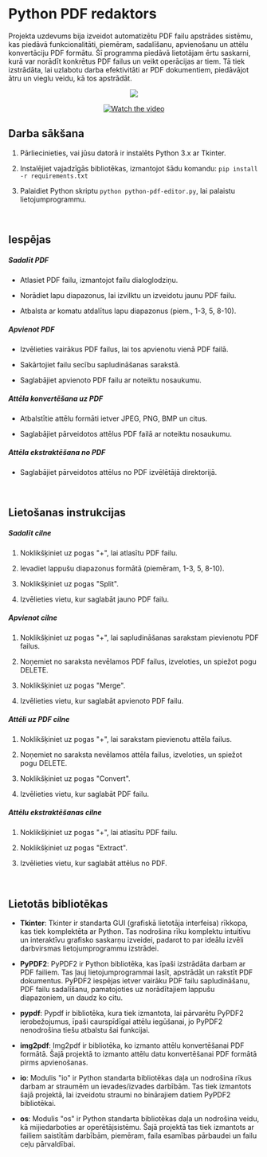 # Python PDF redaktors

Projekta uzdevums bija izveidot automatizētu PDF failu apstrādes sistēmu, kas piedāvā funkcionalitāti, piemēram, sadalīšanu, apvienošanu un attēlu konvertāciju PDF formātu. Šī programma piedāvā lietotājam ērtu saskarni, kurā var norādīt konkrētus PDF failus un veikt operācijas ar tiem. Tā tiek izstrādāta, lai uzlabotu darba efektivitāti ar PDF dokumentiem, piedāvājot ātru un vieglu veidu, kā tos apstrādāt.

<p align="center"><img src="https://i.imgur.com/uIyVV9p.png" href="https://youtu.be/N7ZJQ879RVM"/></p>

<p align="center">
  <a href="https://youtu.be/N7ZJQ879RVM">
    <img src="https://i.imgur.com/uIyVV9p.png" alt="Watch the video">
  </a>
</p>

## Darba sākšana

1. Pārliecinieties, vai jūsu datorā ir instalēts Python 3.x ar Tkinter.

2. Instalējiet vajadzīgās bibliotēkas, izmantojot šādu komandu: `pip install -r requirements.txt`

3. Palaidiet Python skriptu `python python-pdf-editor.py`, lai palaistu lietojumprogrammu.
<br/>

## Iespējas

##### Sadalīt PDF

- Atlasiet PDF failu, izmantojot failu dialoglodziņu.

- Norādiet lapu diapazonus, lai izvilktu un izveidotu jaunu PDF failu.

- Atbalsta ar komatu atdalītus lapu diapazonus (piem., 1-3, 5, 8-10).

##### Apvienot PDF

- Izvēlieties vairākus PDF failus, lai tos apvienotu vienā PDF failā.

- Sakārtojiet failu secību sapludināšanas sarakstā.

- Saglabājiet apvienoto PDF failu ar noteiktu nosaukumu.

##### Attēla konvertēšana uz PDF

- Atbalstītie attēlu formāti ietver JPEG, PNG, BMP un citus.

- Saglabājiet pārveidotos attēlus PDF failā ar noteiktu nosaukumu.

##### Attēla ekstraktēšana no PDF

- Saglabājiet pārveidotos attēlus no PDF izvēlētājā direktorijā.

<br/>

## Lietošanas instrukcijas

##### Sadalīt cilne

1. Noklikšķiniet uz pogas "+", lai atlasītu PDF failu.

2. Ievadiet lappušu diapazonus formātā (piemēram, 1-3, 5, 8-10).

3. Noklikšķiniet uz pogas "Split".

4. Izvēlieties vietu, kur saglabāt jauno PDF failu.

##### Apvienot cilne

1. Noklikšķiniet uz pogas "+", lai sapludināšanas sarakstam pievienotu PDF failus.

2. Noņemiet no saraksta nevēlamos PDF failus, izveloties, un spiežot pogu DELETE.

3. Noklikšķiniet uz pogas "Merge".

4. Izvēlieties vietu, kur saglabāt apvienoto PDF failu.

##### Attēli uz PDF cilne

1. Noklikšķiniet uz pogas "+", lai sarakstam pievienotu attēla failus.

2. Noņemiet no saraksta nevēlamos attēla failus, izveloties, un spiežot pogu DELETE.

3. Noklikšķiniet uz pogas "Convert".

4. Izvēlieties vietu, kur saglabāt PDF failu.

##### Attēlu ekstraktēšanas cilne

1. Noklikšķiniet uz pogas "+", lai atlasītu PDF failu.

2. Noklikšķiniet uz pogas "Extract".

3. Izvēlieties vietu, kur saglabāt attēlus no PDF.
<br/>

## Lietotās bibliotēkas

- **Tkinter**: Tkinter ir standarta GUI (grafiskā lietotāja interfeisa) rīkkopa, kas tiek komplektēta ar Python. Tas nodrošina rīku komplektu intuitīvu un interaktīvu grafisko saskarņu izveidei, padarot to par ideālu izvēli darbvirsmas lietojumprogrammu izstrādei.

- **PyPDF2**: PyPDF2 ir Python bibliotēka, kas īpaši izstrādāta darbam ar PDF failiem. Tas ļauj lietojumprogrammai lasīt, apstrādāt un rakstīt PDF dokumentus. PyPDF2 iespējas ietver vairāku PDF failu sapludināšanu, PDF failu sadalīšanu, pamatojoties uz norādītajiem lappušu diapazoniem, un daudz ko citu.

- **pypdf**: Pypdf ir bibliotēka, kura tiek izmantota, lai pārvarētu PyPDF2 ierobežojumus, īpaši caurspīdīgai attēlu iegūšanai, jo PyPDF2 nenodrošina tiešu atbalstu šai funkcijai.

- **img2pdf**: Img2pdf ir bibliotēka, ko izmanto attēlu konvertēšanai PDF formātā. Šajā projektā to izmanto attēlu datu konvertēšanai PDF formātā pirms apvienošanas.

- **io**: Modulis "io" ir Python standarta bibliotēkas daļa un nodrošina rīkus darbam ar straumēm un ievades/izvades darbībām. Tas tiek izmantots šajā projektā, lai izveidotu straumi no binārajiem datiem PyPDF2 bibliotēkai.

- **os**: Modulis "os" ir Python standarta bibliotēkas daļa un nodrošina veidu, kā mijiedarboties ar operētājsistēmu. Šajā projektā tas tiek izmantots ar failiem saistītām darbībām, piemēram, faila esamības pārbaudei un failu ceļu pārvaldībai.
